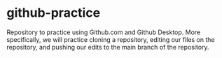 # github-practice
Repository to practice using Github.com and Github Desktop. More specifically, we will practice cloning a repository, editing our files on the repository, and pushing our edits to the main branch of the repository.
